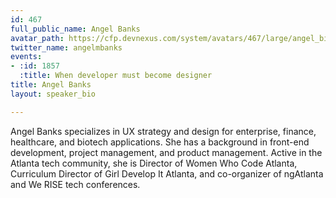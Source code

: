 ```yaml
---
id: 467
full_public_name: Angel Banks
avatar_path: https://cfp.devnexus.com/system/avatars/467/large/angel_bio.jpg?1484333139
twitter_name: angelmbanks
events:
- :id: 1857
  :title: When developer must become designer
title: Angel Banks
layout: speaker_bio

---
```

Angel Banks specializes in UX strategy and design for enterprise, finance, healthcare, and biotech applications. She has a background in front-end development, project management, and product management. Active in the Atlanta tech community, she is Director of Women Who Code Atlanta, Curriculum Director of Girl Develop It Atlanta, and co-organizer of ngAtlanta and We RISE tech conferences. 